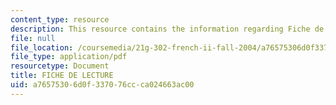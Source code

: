 ```yaml
---
content_type: resource
description: This resource contains the information regarding Fiche de lecture.
file: null
file_location: /coursemedia/21g-302-french-ii-fall-2004/a76575306d0f337076ccca024663ac00_MIT21G_302_F04_lecture_U.pdf
file_type: application/pdf
resourcetype: Document
title: FICHE DE LECTURE
uid: a7657530-6d0f-3370-76cc-ca024663ac00
---
```

